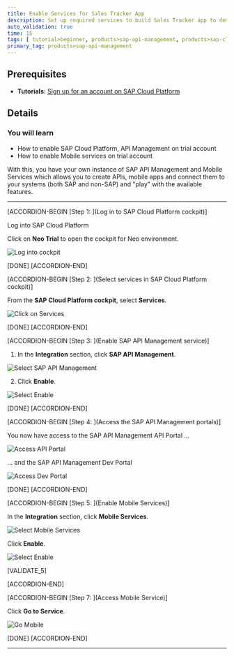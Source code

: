 ```yaml
---
title: Enable Services for Sales Tracker App
description: Set up required services to build Sales Tracker app to demonstrate SAP API Management and other technologies.
auto_validation: true
time: 15
tags: [ tutorial>beginner, products>sap-api-management, products>sap-cloud-platform]
primary_tag: products>sap-api-management
---
```


## Prerequisites
- **Tutorials:** [Sign up for an account on SAP Cloud Platform](https://developers.sap.com/tutorials/hcp-create-trial-account.html)

## Details
### You will learn
  - How to enable SAP Cloud Platform, API Management on trial account
  - How to enable Mobile services on trial account

With this, you have your own instance of SAP API Management and Mobile Services which allows you to create APIs, mobile apps and connect them to your systems (both SAP and non-SAP) and "play" with the available features.

---

[ACCORDION-BEGIN [Step 1: ](Log in to SAP Cloud Platform cockpit)]

Log into SAP Cloud Platform

Click on **Neo Trial** to open the cockpit for Neo environment.

![Log into cockpit](01-Login-trial-account.png)

[DONE]
[ACCORDION-END]

[ACCORDION-BEGIN [Step 2: ](Select services in SAP Cloud Platform cockpit)]

From the **SAP Cloud Platform cockpit**, select **Services**.

![Click on Services](02-Navigate-to-services.png)



[DONE]
[ACCORDION-END]

[ACCORDION-BEGIN [Step 3: ](Enable SAP API Management service)]

1. In the **Integration** section, click **SAP API Management**.

![Select SAP API Management](03-click-apim-service.png)

2. Click  **Enable**.

![Select Enable](03-enableapim-service.png)

[DONE]
[ACCORDION-END]


[ACCORDION-BEGIN [Step 4: ](Access the SAP API Management portals)]

You now have access to the SAP API Management API Portal ...

![Access API Portal](04-access-api-portal.png)

... and the SAP API Management Dev Portal

![Access Dev Portal](05-access-developer-portal.png)

[DONE]
[ACCORDION-END]

[ACCORDION-BEGIN [Step 5: ](Enable Mobile Services)]

In the **Integration** section, click  **Mobile Services**.

![Select Mobile Services](06-cp-apim-Mobile-service.png)

Click  **Enable**.

![Select Enable](04-enableservice.png)

[VALIDATE_5]

[ACCORDION-END]

[ACCORDION-BEGIN [Step 7: ](Access Mobile Service)]

Click **Go to Service**.

![Go Mobile](07-cp-apim-go-mobile-service.png)


[DONE]
[ACCORDION-END]



---
